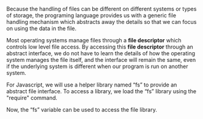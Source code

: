 Because the handling of files can be different on different systems or types of storage, the programing language provides us with a generic file handling mechanism which abstracts away the details so that we can focus on using the data in the file. 

Most operating systems manage files through a **file descriptor** which controls low level file access. By accessing this **file descriptor** through an abstract interface, we do not have to learn the details of how the operating system manages the file itself, and the interface will remain the same, even if the underlying system is different when our program is run on another system.

For Javascript, we will use a helper library named “fs” to provide an abstract file interface. To access a library, we load the “fs” library using the "require" command.

Now, the “fs” variable can be used to access the file library.
